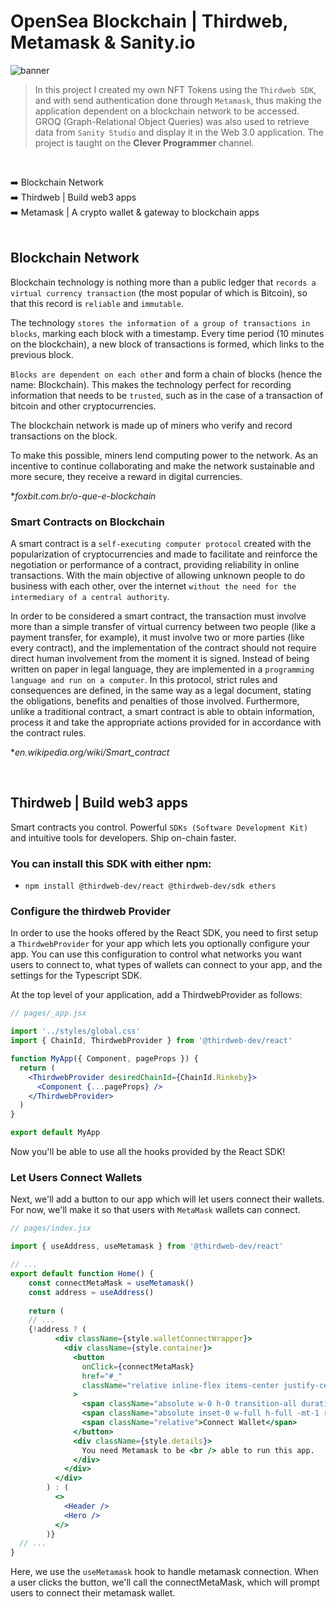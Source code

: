 # OpenSea Blockchain | Thirdweb, Metamask & Sanity.io

![banner](banner.png)

> In this project I created my own NFT Tokens using the `Thirdweb SDK`, and with send authentication done through `Metamask`, thus making the application dependent on a blockchain network to be accessed. GROQ (Graph-Relational Object Queries) was also used to retrieve data from `Sanity Studio` and display it in the Web 3.0 application. The project is taught on the <strong>Clever Programmer</strong> channel.
<br />

:arrow_right: Blockchain Network <br />
:arrow_right: Thirdweb | Build web3 apps <br />
:arrow_right: Metamask | A crypto wallet & gateway to blockchain apps <br />
<br />

## Blockchain Network 

Blockchain technology is nothing more than a public ledger that `records a virtual currency transaction` (the most popular of which is Bitcoin), so that this record is `reliable` and `immutable`.

The technology `stores the information of a group of transactions in blocks`, marking each block with a timestamp. Every time period (10 minutes on the blockchain), a new block of transactions is formed, which links to the previous block.

`Blocks are dependent on each other` and form a chain of blocks (hence the name: Blockchain). This makes the technology perfect for recording information that needs to be `trusted`, such as in the case of a transaction of bitcoin and other cryptocurrencies.

The blockchain network is made up of miners who verify and record transactions on the block.

To make this possible, miners lend computing power to the network. As an incentive to continue collaborating and make the network sustainable and more secure, they receive a reward in digital currencies.

*<i>foxbit.com.br/o-que-e-blockchain</i>

### Smart Contracts on Blockchain 

A smart contract is a `self-executing computer protocol` created with the popularization of cryptocurrencies and made to facilitate and reinforce the negotiation or performance of a contract, providing reliability in online transactions. With the main objective of allowing unknown people to do business with each other, over the internet `without the need for the intermediary of a central authority`.

In order to be considered a smart contract, the transaction must involve more than a simple transfer of virtual currency between two people (like a payment transfer, for example), it must involve two or more parties (like every contract), and the implementation of the contract should not require direct human involvement from the moment it is signed. Instead of being written on paper in legal language, they are implemented in a `programming language and run on a computer`. In this protocol, strict rules and consequences are defined, in the same way as a legal document, stating the obligations, benefits and penalties of those involved. Furthermore, unlike a traditional contract, a smart contract is able to obtain information, process it and take the appropriate actions provided for in accordance with the contract rules.

*<i>en.wikipedia.org/wiki/Smart_contract</i>

<br />

## Thirdweb | Build web3 apps

Smart contracts you control. Powerful `SDKs (Software Development Kit)` and intuitive tools for developers. Ship on-chain faster.

### You can install this SDK with either npm: 

- `npm install @thirdweb-dev/react @thirdweb-dev/sdk ethers`

### Configure the thirdweb Provider

In order to use the hooks offered by the React SDK, you need to first setup a `ThirdwebProvider` for your app which lets you optionally configure your app. You can use this configuration to control what networks you want users to connect to, what types of wallets can connect to your app, and the settings for the Typescript SDK.

At the top level of your application, add a ThirdwebProvider as follows:

```jsx
// pages/_app.jsx

import '../styles/global.css'
import { ChainId, ThirdwebProvider } from '@thirdweb-dev/react'

function MyApp({ Component, pageProps }) {
  return (
    <ThirdwebProvider desiredChainId={ChainId.Rinkeby}>
      <Component {...pageProps} />
    </ThirdwebProvider>
  )
}

export default MyApp
```

Now you'll be able to use all the hooks provided by the React SDK!

### Let Users Connect Wallets

Next, we'll add a button to our app which will let users connect their wallets. For now, we'll make it so that users with `MetaMask` wallets can connect.

```jsx
// pages/index.jsx

import { useAddress, useMetamask } from '@thirdweb-dev/react'

// ...
export default function Home() {
	const connectMetaMask = useMetamask()
	const address = useAddress()
	
	return (
	// ...
	{!address ? (
          <div className={style.walletConnectWrapper}>
            <div className={style.container}>
              <button
                onClick={connectMetaMask}
                href="#_"
                className="relative inline-flex items-center justify-center px-10 py-4 overflow-hidden font-mono font-medium tracking-tighter text-white bg-gray-800 rounded-lg cursor-pointer group"
              >
                <span className="absolute w-0 h-0 transition-all duration-500 ease-out bg-[#2081e2] rounded-full group-hover:w-56 group-hover:h-56"></span>
                <span className="absolute inset-0 w-full h-full -mt-1 rounded-lg opacity-30 bg-gradient-to-b from-transparent via-transparent to-gray-700"></span>
                <span className="relative">Connect Wallet</span>
              </button>
              <div className={style.details}>
                You need Metamask to be <br /> able to run this app.
              </div>
            </div>
          </div>
        ) : (
          <>
            <Header />
            <Hero />
          </>
        )}
  // ...
}

```


Here, we use the `useMetamask` hook to handle metamask connection. When a user clicks the button, we'll call the connectMetaMask, which will prompt users to connect their metamask wallet.


